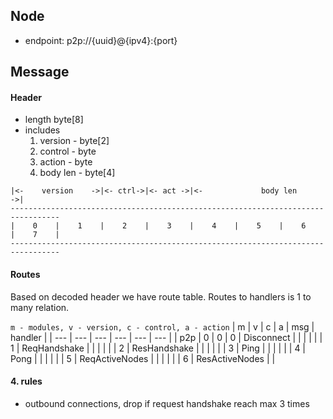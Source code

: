 
## Node

* endpoint: p2p://{uuid}@{ipv4}:{port}

## Message

#### Header 
* length    byte[8]
* includes
  1. version - byte[2]
  2. control - byte
  3. action - byte
  4. body len - byte[4]

``` 
|<-    version    ->|<- ctrl->|<- act ->|<-             body len              ->|       
---------------------------------------------------------------------------------
|    0    |    1    |    2    |    3    |    4    |    5    |    6    |    7    |  
---------------------------------------------------------------------------------
```

#### Routes

Based on decoded header we have route table. Routes to handlers is 1 to many relation.

`m - modules, v - version, c - control, a - action`
| m | v | c | a | msg | handler |
| --- | --- | --- | --- | --- | --- |
| p2p | 0 | 0 | 0 | Disconnect |  |
| | | | 1 | ReqHandshake |  |
| | | | 2 | ResHandshake |  |
| | | | 3 | Ping |  |
| | | | 4 | Pong |  |
| | | | 5 | ReqActiveNodes |  |
| | | | 6 | ResActiveNodes |  |

#### 4. rules
* outbound connections, drop if request handshake reach max 3 times
